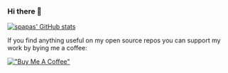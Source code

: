 ### Hi there 👋

[![spapas' GitHub stats](https://github-readme-stats.vercel.app/api?username=spapas&count_private=true)](https://github.com/spapas/github-readme-stats)

If you find anything useful on my open source repos you can support my work by bying me a coffee:

[!["Buy Me A Coffee"](https://www.buymeacoffee.com/assets/img/custom_images/orange_img.png)](https://www.buymeacoffee.com/spapas)

<!--
**spapas/spapas** is a ✨ _special_ ✨ repository because its `README.md` (this file) appears on your GitHub profile.

Here are some ideas to get you started:

- 🔭 I’m currently working on ...
- 🌱 I’m currently learning ...
- 👯 I’m looking to collaborate on ...
- 🤔 I’m looking for help with ...
- 💬 Ask me about ...
- 📫 How to reach me: ...
- 😄 Pronouns: ...
- ⚡ Fun fact: ...
-->
